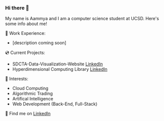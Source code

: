 ### Hi there 👋

My name is Aammya and I am a computer science student at UCSD. Here's some info about me! 

🐳 Work Experience:
- [description coming soon] <br/>

💿 Current Projects:
- SDCTA-Data-Visualization-Website <a href="https://github.com/TritonSE/SDCTA-Data-Visualization-Website" target="_blank">LinkedIn</a>
- Hyperdimensional Computing Library <a href="https://github.com/doraemon127/hdc-lib_ersp_22-23" target="_blank">LinkedIn</a> <br/>

🌱 Interests:
- Cloud Computing
- Algorithmic Trading
- Artifical Intelligence 
- Web Development (Back-End, Full-Stack)<br/>


💬 Find me on <a href="https://www.linkedin.com/in/aammya-sapra-988544203" target="_blank">LinkedIn</a>
<!-- 💬 Find me on my website [coming soon] or on [LinkedIn](https://www.linkedin.com/in/aammya-sapra-988544203)! -->



<!--
**doraemon127/doraemon127** is a ✨ _special_ ✨ repository because its `README.md` (this file) appears on your GitHub profile.

Here are some ideas to get you started:

- 🔭 I’m currently working on ...
- 🌱 I’m currently learning ...
- 👯 I’m looking to collaborate on ...
- 🤔 I’m looking for help with ...
- 💬 Ask me about ...
- 📫 How to reach me: ...
- 😄 Pronouns: ...
- ⚡ Fun fact: ...
-->

